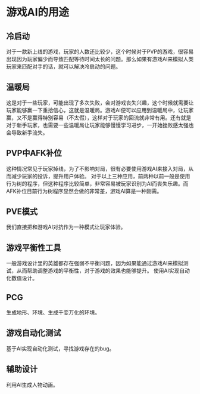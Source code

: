 
# 游戏AI的用途
## 冷启动
对于一款新上线的游戏，玩家的人数还比较少，这个时候对于PVP的游戏，很容易出现因为玩家偏少而导致匹配等待时间太长的问题。那么如果有游戏AI来模拟人类玩家来匹配对手的话，就可以解决冷启动的问题。

## 温暖局
这是对于一些玩家，可能出现了多次失败，会对游戏丧失兴趣，这个时候就需要让玩家能够赢一下重拾信心，这就是温暖局。游戏AI便可以应用到温暖局中，让玩家赢，又不是赢得特别容易（不太假），这样对于玩家的回流就非常有用。还有就是对于新手玩家，也需要一些温暖局让玩家能够慢慢学习进步，一开始挫败感太强也会导致新手流失。

## PVP中AFK补位
这种情况常见于玩家掉线，为了不影响对局，很有必要使用游戏AI来接入对局，从而减少玩家的投诉，提升用户体验。
对于以上三种应用，前两种以前一般是使用行为树的程序，但这种程序比较简单，非常容易被玩家识别为AI而丧失乐趣。而AFK补位目前行为树程序显然会做的非常差，游戏AI算是一种刚需。

## PVE模式
我们直接把和游戏AI对抗作为一种模式让玩家体验。

## 游戏平衡性工具
一般游戏设计里的英雄都存在强弱不平衡问题，因为如果能通过游戏AI来模拟测试，从而帮助调整游戏的平衡性，对于游戏的效果也能够提升。
使用AI实现自动化数值设计。

## PCG
生成地形、环境、生成千变万化的环境。

## 游戏自动化测试
基于AI实现自动化测试，寻找游戏存在的bug。

## 辅助设计
利用AI生成人物动画。 

